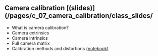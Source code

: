 ## **Camera calibration** [(slides)](/pages/c_07_camera_calibration/class_slides/

- What is camera calibration?
- Camera extrinsics
- Camera intrinsics
- Full camera matrix
- Calibration methods and distortions [(notebook)](/pages/c_07_camera_calibration/multi_plane_calib_nb/)

